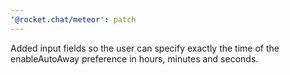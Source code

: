 ```yaml
---
'@rocket.chat/meteor': patch
---
```


Added input fields so the user can specify exactly the time of the enableAutoAway preference in hours, minutes and seconds.
